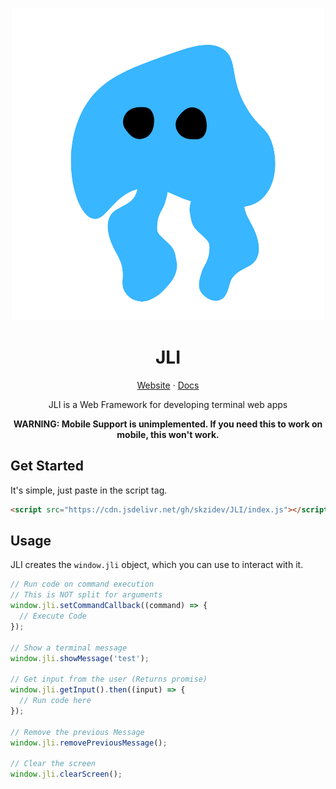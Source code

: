 <p align="center"><img src="jli.png"></p>

<h1 align="center">JLI</h1>

<p align="center"><a href="https://jli.netlify.app">Website</a> · <a href="https://jli.netlify.app/docs">Docs</a></p>

<p align="center">JLI is a Web Framework for developing terminal web apps</p>

<p align="center"><b>WARNING: Mobile Support is unimplemented. If you need this to work on mobile, this won't work.</b></p>

## Get Started

It's simple, just paste in the script tag.

```html
<script src="https://cdn.jsdelivr.net/gh/skzidev/JLI/index.js"></script>
```

## Usage

JLI creates the `window.jli` object, which you can use to interact with it.

```javascript
// Run code on command execution
// This is NOT split for arguments
window.jli.setCommandCallback((command) => {
  // Execute Code
});

// Show a terminal message
window.jli.showMessage('test');

// Get input from the user (Returns promise)
window.jli.getInput().then((input) => {
  // Run code here
});

// Remove the previous Message
window.jli.removePreviousMessage();

// Clear the screen
window.jli.clearScreen();
```
